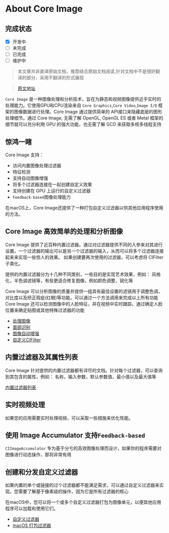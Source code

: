 # About  Core Image 

## 完成状态  

- [x] 开发中
- [ ] 未完成
- [ ] 已完成
- [ ] 维护中

 > 本文章并非直译原始文档，推荐结合原始文档阅读,针对文档中不是很好翻译的部分，采用不翻译的形式展现    

> [原文地址](https://developer.apple.com/library/archive/documentation/GraphicsImaging/Conceptual/CoreImaging/ci_intro/ci_intro.html#//apple_ref/doc/uid/TP30001185)


`Core Image` 是一种图像处理和分析技术，旨在为静态和视频图像提供近乎实时的处理能力。它使用GPU和CPU渲染来自 `Core Graphics`,`Core Video`,`Image I/O` 框架的图像数据进行处理。Core Image 通过提供简单的 API接口来隐藏底层的图形处理细节。通过 Core Image, 无需了解 OpenGL, OpenGL ES 或者 Metal 框架的细节就可以充分利用 GPU 的强大功能，也无需了解 GCD 来获取多核多线程支持    




## 惊鸿一睹  
Core Image 支持：  
* 访问内置图像处理过滤器  
* 特征检测  
* 支持自动图像增强  
* 将多个过滤器连接在一起创建自定义效果  
* 支持创建在 GPU 上运行的自定义过滤器  
* `Feedback-based`图像处理能力

在macOS上，Core Image还提供了一种打包自定义过滤器以供其他应用程序使用的方法。   


## Core Image 高效简单的处理和分析图像  
Core Image 提供了近百种内置过滤器。通过对过滤器提供不同的入参来对其进行设置。一个过滤器的输出可以是另一个过滤器的输入，从而可以将多个过滤器连接起来来实现一些惊人的效果。 如果创建要再次使用的过滤器，可以考虑将 CIFilter 子类化。   

提供的内置过滤器分为十几种不同类别，一些目的是实现艺术效果，例如： 风格化，半色调滤镜等，有些更适合修复图像，例如颜色调整，锐化等   

Core Image 可以分析图像的质量并提供一组具有最佳设置的滤镜用于调整色调，对比度以及矫正瑕疵(红眼)等功能。可以通过一个方法调用来完成以上所有功能   
Core Image 还可以检测图像中的人脸特征，并在视频中实时跟踪。通过确定人脸位置来确定贴图或其他特殊过滤器的功能   

* [处理图像]()
* [面部识别]()  
* [图像自动增强]()
* [自定义CIFilter]()

## 内置过滤器及其属性列表  
Core Image 针对提供的内置过滤器都有详尽的文档。针对每个过滤器，可以查询到其包含的属性，例如： 名称，输入参数，默认参数值，最小值以及最大值等

[内置过滤器列表]()

## 实时视频处理  
如果您的应用需要实时处理视频，可以采取一些措施来优化性能。

[]()

## 使用 Image Accumulator 支持`Feedback-based`  
`CIImageAccumulator` 专为基于分亏的高效图像处理而设计，如果你的程序需要对图像进行动态操作，那将非常有用   

[]()

## 创建和分发自定义过滤器  
如果内置的单个或链接的过个过滤器都不能满足需求，可以通过自定义过滤器来实现。您需要了解基于像素级的操作，因为它是所有过滤器的核心   

在macOS中，您可以将一个或多个自定义过滤器打包为图像单元，以便其他应用程序可以加载和使用它们。   

* [自定义过滤器]()
* [macOS 打包过滤器]()



